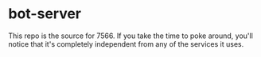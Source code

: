 # bot-server

This repo is the source for 7566. If you take the time to poke around, you'll notice that it's completely independent from any of the services it uses.